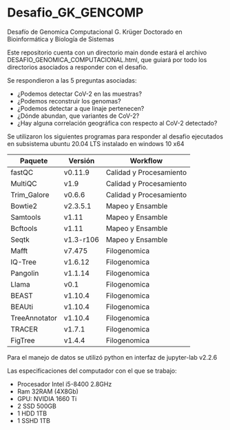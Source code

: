 # Desafio_GK_GENCOMP

Desafío de Genomica Computacional
G. Krüger
Doctorado en Bioinformática y Biología de Sistemas

Este repositorio cuenta con un directorio main donde estará el archivo DESAFIO_GENOMICA_COMPUTACIONAL.html, que guiará por todo los directorios asociados a responder con el desafio.

Se respondieron a las 5 preguntas asociadas:

- ¿Podemos detectar CoV-2 en las muestras?
- ¿Podemos reconstruir los genomas?
- ¿Podemos detectar a que linaje pertenecen?
- ¿Dónde abundan, que variantes de CoV-2? 
- ¿Hay alguna correlación geográfica con respecto al CoV-2 detectado?

Se utilizaron los siguientes programas para responder al desafio ejecutados en subsistema ubuntu 20.04 LTS instalado en windows 10 x64

 | **Paquete**   | **Versión** | **Workflow**            |
 | ------------- | ----------- | ----------------------- |
 | fastQC        | v0.11.9     | Calidad y Procesamiento |
 | MultiQC       | v1.9        | Calidad y Procesamiento |
 | Trim_Galore   | v0.6.6      | Calidad y Procesamiento |
 | Bowtie2       | v2.3.5.1    | Mapeo y Ensamble        |
 | Samtools      | v1.11       | Mapeo y Ensamble        |
 | Bcftools      | v1.11       | Mapeo y Ensamble        |
 | Seqtk         | v1.3-r106   | Mapeo y Ensamble        |
 | Mafft         | v7.475      | Filogenomica            |
 | IQ-Tree       | v1.6.12     | Filogenomica            |
 | Pangolin      | v1.1.14     | Filogenomica            |
 | Llama         | v0.1        | Filogenomica            |
 | BEAST         | v1.10.4     | Filogenomica            |
 | BEAUti        | v1.10.4     | Filogenomica            |
 | TreeAnnotator | v1.10.4     | Filogenomica            |
 | TRACER        | v1.7.1      | Filogenomica            |
 | FigTree       | v1.4.4      | Filogenomica            |
 
 Para el manejo de datos se utilizó python en interfaz de jupyter-lab v2.2.6
 
 Las especificaciones del computador con el que se trabajo:
 - Procesador Intel i5-8400 2.8GHz
 - Ram 32RAM (4X8Gb)
 - GPU: NVIDIA 1660 Ti
 - 2 SSD 500GB
 - 1 HDD 1TB
 - 1 SSHD 1TB
 
 
 
